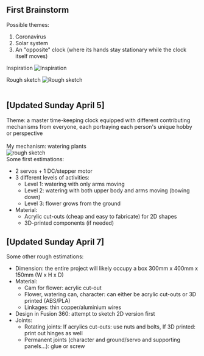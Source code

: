 First Brainstorm
---------------
Possible themes:
1. Coronavirus
2. Solar system
3. An "opposite" clock (where its hands stay stationary while the clock itself moves)

Inspiration
![Inspiration](https://www.thewellmadeclock.com/wp-content/uploads/2014/02/BLOG-homeschoolingthemiddleyears.blogspot.com.jpg)

Rough sketch
![Rough sketch](https://raw.githubusercontent.com/vtn238/machineLab/master/finalProject/IMG_20200401_114123.jpg)<br><br>

[Updated Sunday April 5]
---------------

Theme: a master time-keeping clock equipped with different contributing mechanisms from everyone, each portraying each person's unique hobby or perspective<br><br>
My mechanism: watering plants  
![rough sketch](https://raw.githubusercontent.com/vtn238/machineLab/master/finalProject/IMG_20200405_175443.jpg)  
Some first estimations:  
* 2 servos + 1 DC/stepper motor
* 3 different levels of activities:
  * Level 1: watering with only arms moving
  * Level 2: watering with both upper body and arms moving (bowing down)
  * Level 3: flower grows from the ground
* Material:
  * Acrylic cut-outs (cheap and easy to fabricate) for 2D shapes
  * 3D-printed components (if needed)
    
[Updated Sunday April 7]
---------------
Some other rough estimations:
* Dimension: the entire project will likely occupy a box 300mm x 400mm x 150mm (W x H x D)
* Material:
  * Cam for flower: acrylic cut-out
  * Flower, watering can, character: can either be acrylic cut-outs or 3D printed (ABS/PLA)
  * Linkages: thin copper/aluminium wires
* Design in Fusion 360: attempt to sketch 2D version first
* Joints:
  * Rotating joints: If acrylics cut-outs: use nuts and bolts, If 3D printed: print out hinges as well
  * Permanent joints (character and ground/servo and supporting panels...): glue or screw
  
